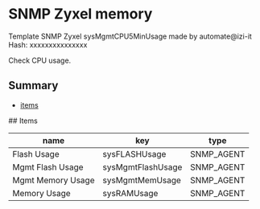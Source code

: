 # SNMP Zyxel memory
Template SNMP Zyxel sysMgmtCPU5MinUsage made by automate@izi-it
Hash: xxxxxxxxxxxxxxx

Check CPU usage.
## Summary
* [items](#items)

<a name="items" />
## Items

| name | key | type |
| ------------- |------------- |------------- |
| Flash Usage | sysFLASHUsage | SNMP_AGENT |
| Mgmt Flash Usage | sysMgmtFlashUsage | SNMP_AGENT |
| Mgmt Memory Usage | sysMgmtMemUsage | SNMP_AGENT |
| Memory Usage | sysRAMUsage | SNMP_AGENT |
